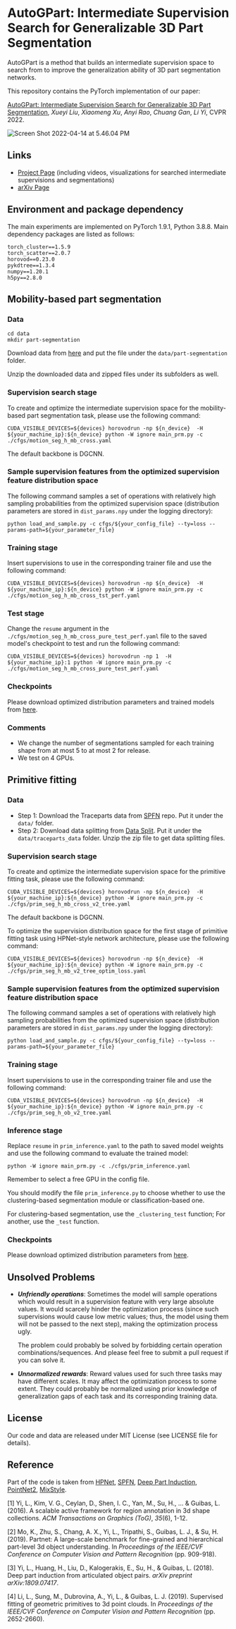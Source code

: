 # AutoGPart: Intermediate Supervision Search for Generalizable 3D Part Segmentation

AutoGPart is a method that builds an intermediate supervision space to search from to improve the generalization ability of 3D part segmentation networks. 

This repository contains the PyTorch implementation of our paper: 

[AutoGPart: Intermediate Supervision Search for Generalizable 3D Part Segmentation](https://arxiv.org/pdf/2203.06558.pdf), *Xueyi Liu*, *Xiaomeng Xu*, *Anyi Rao*, *Chuang Gan*, *Li Yi*, CVPR 2022.

![Screen Shot 2022-04-14 at 5.46.04 PM](./assets/overall-pipeline-23-1.png)

## Links

- [Project Page](https://autogpart.github.io) (including videos, visualizations for searched intermediate supervisions and segmentations)
- [arXiv Page](https://arxiv.org/abs/2203.06558)

## Environment and package dependency

The main experiments are implemented on PyTorch 1.9.1, Python 3.8.8. Main dependency packages are listed as follows:

```
torch_cluster==1.5.9
torch_scatter==2.0.7
horovod==0.23.0
pykdtree==1.3.4
numpy==1.20.1
h5py==2.8.0
```

## Mobility-based part segmentation

### Data

```shell
cd data
mkdir part-segmentation
```

Download data from [here](https://drive.google.com/file/d/1XTjkFqOs-wbnQ90aFqxsxsH8ii80mmlR/view?usp=sharing) and put the file under the `data/part-segmentation` folder. 

Unzip the downloaded data and zipped files under its subfolders as well. 

### Supervision search stage

To create and optimize the intermediate supervision space for the mobility-based part segmentation task, please use the following command:

```shell
CUDA_VISIBLE_DEVICES=${devices} horovodrun -np ${n_device}  -H ${your_machine_ip}:${n_device} python -W ignore main_prm.py -c ./cfgs/motion_seg_h_mb_cross.yaml
```


The default backbone is DGCNN. 

### Sample supervision features from the optimized supervision feature distribution space

The following command samples a set of operations with relatively high sampling probabilities from the optimized supervision space (distribution parameters are stored in `dist_params.npy` under the logging directory):

```shell
python load_and_sample.py -c cfgs/${your_config_file} --ty=loss --params-path=${your_parameter_file}
```

### Training stage

Insert supervisions to use in the corresponding trainer file and use the following command:

```shell
CUDA_VISIBLE_DEVICES=${devices} horovodrun -np ${n_device}  -H ${your_machine_ip}:${n_device} python -W ignore main_prm.py -c ./cfgs/motion_seg_h_mb_cross_tst_perf.yaml
```

### Test stage

Change the `resume` argument in the `./cfgs/motion_seg_h_mb_cross_pure_test_perf.yaml` file to the saved model's checkpoint to test and run the following command:

```shell
CUDA_VISIBLE_DEVICES=${devices} horovodrun -np 1  -H ${your_machine_ip}:1 python -W ignore main_prm.py -c ./cfgs/motion_seg_h_mb_cross_pure_test_perf.yaml
```

### Checkpoints

Please download optimized distribution parameters and trained models from [here](https://drive.google.com/drive/folders/1oPocnUABlkRbO9wmwmKHCy2VM-BZrUDm?usp=sharing).

### Comments

- We change the number of segmentations sampled for each training shape from at most 5 to at most 2 for release.
- We test on 4 GPUs.

## Primitive fitting

### Data

- Step 1: Download the Traceparts data from [SPFN](https://github.com/lingxiaoli94/SPFN) repo. Put it under the `data/` folder. 
- Step 2: Download data splitting from [Data Split](https://drive.google.com/file/d/1bp2NGcV4ST6Fb2flBAHZsFvj_wnFpZ9j/view?usp=sharing). Put it under the `data/traceparts_data` folder. Unzip the zip file to get data splitting files. 

### Supervision search stage

To create and optimize the intermediate supervision space for the primitive fitting task, please use the following command:

```shell
CUDA_VISIBLE_DEVICES=${devices} horovodrun -np ${n_device}  -H ${your_machine_ip}:${n_device} python -W ignore main_prm.py -c ./cfgs/prim_seg_h_mb_cross_v2_tree.yaml
```

The default backbone is DGCNN.

To optimize the supervision distribution space for the first stage of primitive fitting task using HPNet-style network architecture, please use the following command:

```shell
CUDA_VISIBLE_DEVICES=${devices} horovodrun -np ${n_device}  -H ${your_machine_ip}:${n_device} python -W ignore main_prm.py -c ./cfgs/prim_seg_h_mb_v2_tree_optim_loss.yaml
```

### Sample supervision features from the optimized supervision feature distribution space

The following command samples a set of operations with relatively high sampling probabilities from the optimized supervision space (distribution parameters are stored in `dist_params.npy` under the logging directory):

```shell
python load_and_sample.py -c cfgs/${your_config_file} --ty=loss --params-path=${your_parameter_file}
```

### Training stage

Insert supervisions to use in the corresponding trainer file and use the following command:

```shell
CUDA_VISIBLE_DEVICES=${devices} horovodrun -np ${n_device}  -H ${your_machine_ip}:${n_device} python -W ignore main_prm.py -c ./cfgs/prim_seg_h_ob_v2_tree.yaml
```

### Inference stage

Replace `resume` in `prim_inference.yaml` to the path to saved model weights and use the following command to evaluate the trained model:

```shell
python -W ignore main_prm.py -c ./cfgs/prim_inference.yaml
```

Remember to select a free GPU in the config file.

You should modify the file `prim_inference.py` to choose whether to use the clustering-based segmentation module or classification-based one.

For clustering-based segmentation, use the `_clustering_test` function; For another, use the `_test` function.

### Checkpoints

Please download optimized distribution parameters from [here](https://drive.google.com/drive/folders/1bDF81h-ATSdiejnU888f7IihEkNhXH9r?usp=sharing).

## Unsolved Problems

- ***Unfriendly operations***: Sometimes the model will sample operations which would result in a supervision feature with very large absolute values. It would scarcely hinder the optimization process (since such supervisions would cause low metric values; thus, the model using them will not be passed to the next step), making the optimization process ugly. 

  The problem could probably be solved by forbidding certain operation combinations/sequences. And please feel free to submit a pull request if you can solve it. 

- ***Unnormalized rewards***: Reward values used for such three tasks may have different scales. It may affect the optimization process to some extent. They could probably be normalized using prior knowledge of generalization gaps of each task and its corresponding training data. 




## License

Our code and data are released under MIT License (see LICENSE file for details).


## Reference

Part of the code is taken from [HPNet](https://github.com/SimingYan/HPNet), [SPFN](https://github.com/lingxiaoli94/SPFN), [Deep Part Induction](https://github.com/ericyi/articulated-part-induction), [PointNet2](https://github.com/charlesq34/pointnet2), [MixStyle](https://github.com/KaiyangZhou/mixstyle-release).

[1] Yi, L., Kim, V. G., Ceylan, D., Shen, I. C., Yan, M., Su, H., ... & Guibas, L. (2016). A scalable active framework for region annotation in 3d shape collections. *ACM Transactions on Graphics (ToG)*, *35*(6), 1-12.

[2] Mo, K., Zhu, S., Chang, A. X., Yi, L., Tripathi, S., Guibas, L. J., & Su, H. (2019). Partnet: A large-scale benchmark for fine-grained and hierarchical part-level 3d object understanding. In *Proceedings of the IEEE/CVF Conference on Computer Vision and Pattern Recognition* (pp. 909-918).

[3] Yi, L., Huang, H., Liu, D., Kalogerakis, E., Su, H., & Guibas, L. (2018). Deep part induction from articulated object pairs. *arXiv preprint arXiv:1809.07417*.

[4] Li, L., Sung, M., Dubrovina, A., Yi, L., & Guibas, L. J. (2019). Supervised fitting of geometric primitives to 3d point clouds. In *Proceedings of the IEEE/CVF Conference on Computer Vision and Pattern Recognition* (pp. 2652-2660).

